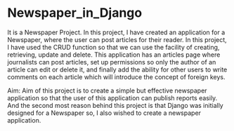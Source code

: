 # Newspaper_in_Django

It is a Newspaper Project. In this project, I have created an application for a Newspaper, where the user can post articles for their reader. In this project, I have used the CRUD function so that we can use the facility of creating, retrieving, update and delete. This application has an articles page where journalists can post articles, set up permissions so only the author of an article can edit or delete it, and finally add the ability for other users to write comments on each article which will introduce the concept of foreign keys.

Aim: Aim of this project is to create a simple but effective newspaper application so that the user of this application can publish reports easily. And the second most reason behind this project is that Django was initially designed for a Newspaper so, I also wished to create a newspaper application.
